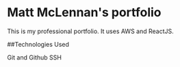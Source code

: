 # Matt McLennan's portfolio

This is my professional portfolio. It uses AWS and ReactJS.


##Technologies Used

Git and Github
SSH
